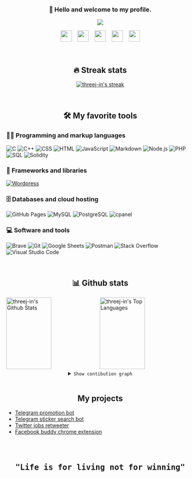 <h3 align="center">
 👋 Hello and welcome to my profile.
</h3>

<!-- Typing SVG by DenverCoder1 - https://github.com/DenverCoder1/readme-typing-svg -->
<p align="center">
  <a href="https://github.com/DenverCoder1/readme-typing-svg"><img src="https://readme-typing-svg.herokuapp.com/?lines=Myself%20Jitendra!;A%20freelance%20Full-stack%20web%20developer,;with%203%2B%20years%20of%20coding%20experience;Always%20learning%20new%20things.;Connect%20with%20me%20👇&font=Fira%20Code&center=true&width=500&height=45&color=c71585&vCenter=true&size=22&pause=1000"></a>
</p>

<p align='center'>
<a href="https://telegram.me/threej_in"><img src="https://img.icons8.com/color/344/telegram-app--v1.png" height="30"/></a> &nbsp;&nbsp;
<a href="https://twitter.com/palji10dra"><img src="https://img.icons8.com/color/48/000000/twitter.png" height="30"/></a> &nbsp;&nbsp;
<a href="https://discord.com/users/threej#6413"><img src="https://img.icons8.com/color/344/discord-logo.png" height="30"/></a> &nbsp;&nbsp;
<a href="https://www.linkedin.com/in/palji10dra"><img src="https://img.icons8.com/color/48/000000/linkedin.png" height="30"/></a> &nbsp;&nbsp;
<a href="mailto:admin@threej.in"><img src="https://img.icons8.com/color/344/circled-envelope.png" height="30"/></a>
</p>

<br />
<h2 align="center"> 🔥 Streak stats </h2>
<!-- GitHub Readme Streak Stats - https://github.com/DenverCoder1/github-readme-streak-stats -->
<p align="center">
  <a href="https://github.com/DenverCoder1/github-readme-streak-stats">
    <img title="🔥 Get streak stats for your profile at git.io/streak-stats" alt="threej-in's streak" src="https://github-readme-streak-stats.herokuapp.com/?user=threej-in&theme=bear&color=c71585&hide_border=true"/>
  </a>
</p>

<br />
<h2 align="center"> 🛠️ My favorite tools </h2>

### 👨‍💻 Programming and markup languages

<p>
    <img alt="C" src="https://custom-icon-badges.herokuapp.com/badge/C-03599C.svg?logo=c-in-hexagon&logoColor=white">
    <img alt="C++" src="https://custom-icon-badges.herokuapp.com/badge/C++-9C033A.svg?logo=cpp2&logoColor=white">
    <img alt="CSS" src="https://img.shields.io/badge/CSS-1572B6.svg?logo=css3&logoColor=white">
    <img alt="HTML" src="https://img.shields.io/badge/HTML-E34F26.svg?logo=html5&logoColor=white">
    <img alt="JavaScript" src="https://img.shields.io/badge/JavaScript-F7DF1E.svg?logo=javascript&logoColor=black">
    <img alt="Markdown" src="https://img.shields.io/badge/Markdown-000000.svg?logo=markdown&logoColor=white">
    <img alt="Node.js" src="https://img.shields.io/badge/Node.js-43853D.svg?logo=node.js&logoColor=white">
    <img alt="PHP" src="https://img.shields.io/badge/PHP-777BB4.svg?logo=php&logoColor=white">
    <img alt="SQL" src="https://custom-icon-badges.herokuapp.com/badge/SQL-025E8C.svg?logo=database&logoColor=white">
    <img alt="Solidity" src="https://custom-icon-badges.herokuapp.com/badge/Solidity-000.svg?logo=solidity&logoColor=white">
</p>

### 🧰 Frameworks and libraries

<p>
    <a href="#"><img alt="Wordpress" src="https://img.shields.io/badge/Wordpress-21759B?logo=wordpress&logoColor=white"></a>
</p>

### 🗄️ Databases and cloud hosting

<p>
    <img alt="GitHub Pages" src="https://img.shields.io/badge/GitHub%20Pages-327FC7.svg?logo=github&logoColor=white">
    <img alt="MySQL" src="https://img.shields.io/badge/MySQL-00f.svg?logo=mysql&logoColor=white">
    <img alt="PostgreSQL" src ="https://img.shields.io/badge/PostgreSQL-316192.svg?logo=postgresql&logoColor=white">
    <img alt="cpanel" src ="https://img.shields.io/badge/cPanel-f76a1e.svg?logo=cpanel&logoColor=white">
</p>

### 💻 Software and tools

<p>
    <img alt="Brave" src="https://img.shields.io/badge/-Brave-FB542B?logo=brave&logoColor=white">
    <img alt="Git" src="https://img.shields.io/badge/Git-F05033.svg?logo=git&logoColor=white">
    <img alt="Google Sheets" src="https://img.shields.io/badge/Google%20Sheets-34A853.svg?logo=google%20sheets&logoColor=white">
    <img alt="Postman" src="https://img.shields.io/badge/Postman-FF6C37?logo=postman&logoColor=white">
    <img alt="Stack Overflow" src="https://img.shields.io/badge/-Stack%20Overflow-FE7A16?logo=stack-overflow&logoColor=white">
    <img alt="Visual Studio Code" src="https://img.shields.io/badge/Visual%20Studio%20Code-0078d7.svg?logo=visual-studio-code&logoColor=white">
</p>

<br />
<h2 align="center"> 📊 Github stats </h2>
<!-- https://github.com/anuraghazra/github-readme-stats -->
<a href="https://github.com/anuraghazra/github-readme-stats"><img alt="threej-in's Github Stats" src="https://github-readme-stats-threej-in.vercel.app/api/?username=threej-in&show_icons=true&include_all_commits=true&count_private=true&theme=monokai&hide_border=true&bg_color=1F222E&title_color=F85D7F&icon_color=F8D866" height="192px" width="49%" /></a>
<a href="https://github.com/anuraghazra/github-readme-stats"><img alt="threej-in's Top Languages" src="https://github-readme-stats-threej-in.vercel.app/api/top-langs/?icon_color=F8D866&layout=compact&langs_count=8&bg_color=1F222E&hide_border=true&title_color=F85D7F&username=threej-in&theme=react&hide=Hack" height="192px" width="49%" /></a>

<br>
<details align="center">
    <summary> <code>Show contibution graph</code> </summary>
    <br>
<!-- https://github.com/ashutosh00710/github-readme-activity-graph -->
<a href="https://github.com/ashutosh00710/github-readme-activity-graph"><img alt="threej-in's Activity Graph" src="https://threej-in-activity-graph.herokuapp.com/graph/?username=threej-in&bg_color=1F222E&color=F8D866&line=F85D7F&point=FFFFFF&hide_border=true" /></a>
    <br>
</details>
<br />
<h2 align="center"> My projects </h2>

- [Telegram promotion bot](https://github.com/threej-digitals/threej_bot)
- [Telegram sticker search bot](https://github.com/threej-digitals/Telegram-sticker-search-bot)
- [Twitter jobs retweeter](https://twitter.com/jobs3j)
- [Facebook buddy chrome extension](https://github.com/threej-in/Facebook-buddy)

<br />
<pre align="center"><h2>"Life is for living not for winning"</h2></pre>
